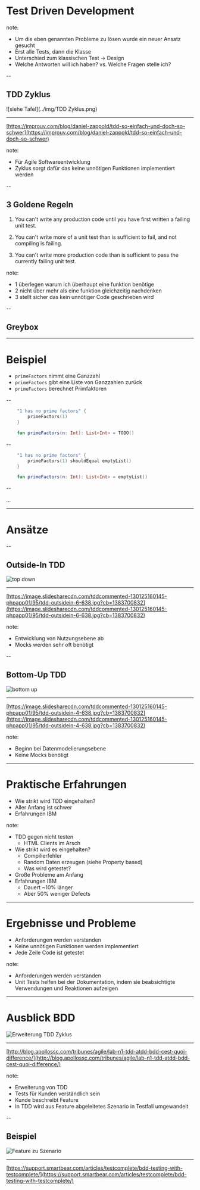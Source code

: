 # Test Driven Development

note: 
- Um die eben genannten Probleme zu lösen wurde ein neuer Ansatz gesucht
- Erst alle Tests, dann die Klasse
- Unterschied zum klassischen Test -> Design
- Welche Antworten will ich haben? vs. Welche Fragen stelle ich?

--

## TDD Zyklus

![siehe Tafel](../img/TDD Zyklus.png) <!-- .element: height="300px"-->

***
[https://improuv.com/blog/daniel-zappold/tdd-so-einfach-und-doch-so-schwer](https://improuv.com/blog/daniel-zappold/tdd-so-einfach-und-doch-so-schwer)<!-- .element: style="font-size: 20px" -->

note: 
- Für Agile Softwareentwicklung 
- Zyklus sorgt dafür das keine unnötigen Funktionen implementiert werden

--

## 3 Goldene Regeln

1) You can't write any production code until you have first written a failing unit test. <!-- .element: class="fragment" height="100px"-->

2) You can't write more of a unit test than is sufficient to fail, and not compiling is failing. <!-- .element: class="fragment" height="100px"-->

3) You can't write more production code than is sufficient to pass the currently failing unit test. <!-- .element: class="fragment" height="100px"-->

note: 
- 1 überlegen warum ich überhaupt eine funktion benötige
- 2 nicht über mehr als eine funktion gleichzeitig nachdenken
- 3 stellt sicher das kein unnötiger Code geschrieben wird

--

## Greybox 

---

# Beispiel

- `primeFactors` nimmt eine Ganzzahl
- `primeFactors` gibt eine Liste von Ganzzahlen zurück
- `primeFactors` berechnet Primfaktoren

--

``` kotlin
    "1 has no prime factors" {
        primeFactors(1) 
    }
```

``` kotlin 
    fun primeFactors(n: Int): List<Int> = TODO()
```
<!-- .element: class="fragment"-->

--

``` kotlin
    "1 has no prime factors" {
        primeFactors(1) shouldEqual emptyList()
    }
```

``` kotlin 
    fun primeFactors(n: Int): List<Int> = emptyList()
```
<!-- .element: class="fragment"-->

--

...

---

# Ansätze

--

## Outside-In TDD

![top down](../img/tdd-outside-in.jpg)

***
[https://image.slidesharecdn.com/tddcommented-130125160145-phpapp01/95/tdd-outsidein-6-638.jpg?cb=1383700832](https://image.slidesharecdn.com/tddcommented-130125160145-phpapp01/95/tdd-outsidein-6-638.jpg?cb=1383700832)<!-- .element: style="font-size: 20px" -->

note: 
- Entwicklung von Nutzungsebene ab
- Mocks werden sehr oft benötigt

--

## Bottom-Up TDD

![bottom up](../img/tdd-bottom-up.jpg)

***
[https://image.slidesharecdn.com/tddcommented-130125160145-phpapp01/95/tdd-outsidein-4-638.jpg?cb=1383700832](https://image.slidesharecdn.com/tddcommented-130125160145-phpapp01/95/tdd-outsidein-4-638.jpg?cb=1383700832)<!-- .element: style="font-size: 20px" -->

note:
- Beginn bei Datenmodelierungsebene
- Keine Mocks benötigt

---

# Praktische Erfahrungen

- Wie strikt wird TDD eingehalten?<!-- .element: class="fragment" -->
- Aller Anfang ist schwer<!-- .element: class="fragment" -->
- Erfahrungen IBM <!-- .element: class="fragment" -->

note: 
- TDD gegen nicht testen 
    - HTML Clients im Arsch
- Wie strikt wird es eingehalten?
    - Compilierfehler
    - Random Daten erzeugen (siehe Property based)
    - Was wird getestet?
- Große Probleme am Anfang
- Erfahrungen IBM 
    - Dauert ~10% länger
    - Aber 50% weniger Defects

---

# Ergebnisse und Probleme

- Anforderungen werden verstanden<!-- .element: class="fragment" -->
- Keine unnötigen Funktionen werden implementiert <!-- .element: class="fragment" -->
- Jede Zeile Code ist getestet <!-- .element: class="fragment" -->

note: 
- Anforderungen werden verstanden
- Unit Tests helfen bei der Dokumentation, indem sie beabsichtigte Verwendungen und Reaktionen aufzeigen

---

# Ausblick BDD

![Erweiterung TDD Zyklus](../img/bdd.jpg)<!-- .element: height="300px"-->

***
[http://blog.apollossc.com/tribunes/agile/lab-n1-tdd-atdd-bdd-cest-quoi-difference/](http://blog.apollossc.com/tribunes/agile/lab-n1-tdd-atdd-bdd-cest-quoi-difference/)<!-- .element: style="font-size: 20px" -->

note:
* Erweiterung von TDD
* Tests für Kunden verständlich sein
* Kunde beschreibt Feature
* In TDD wird aus Feature abgeleitetes Szenario in Testfall umgewandelt

-- 

## Beispiel

![Feature zu Szenario](../img/bdd-idee.png)<!-- .element: height="300px"-->

***
[https://support.smartbear.com/articles/testcomplete/bdd-testing-with-testcomplete/](https://support.smartbear.com/articles/testcomplete/bdd-testing-with-testcomplete/)<!-- .element: style="font-size: 20px" -->